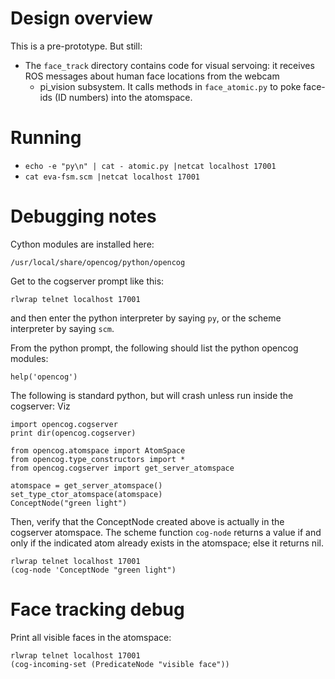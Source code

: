 
Design overview
===============
This is a pre-prototype.  But still:

* The `face_track` directory contains code for visual servoing: it
  receives ROS messages about human face locations from the webcam
  + pi_vision subsystem.  It calls methods in `face_atomic.py` to
  poke face-ids (ID numbers) into the atomspace.


Running
=======

* `echo -e "py\n" | cat - atomic.py |netcat localhost 17001`
* `cat eva-fsm.scm |netcat localhost 17001`



Debugging notes
===============

Cython modules are installed here:
```
/usr/local/share/opencog/python/opencog
```

Get to the cogserver prompt like this:
```
rlwrap telnet localhost 17001
```
and then enter the python interpreter by saying `py`, or the scheme
interpreter by saying `scm`.

From the python prompt, the following should list the python
opencog modules:
```
help('opencog')
```

The following is standard python, but will crash unless run inside
the cogserver: Viz
```
import opencog.cogserver
print dir(opencog.cogserver)

from opencog.atomspace import AtomSpace
from opencog.type_constructors import *
from opencog.cogserver import get_server_atomspace

atomspace = get_server_atomspace()
set_type_ctor_atomspace(atomspace)
ConceptNode("green light")
```
Then, verify that the ConceptNode created above is actually in the
cogserver atomspace. The scheme function `cog-node` returns a value
if and only if the indicated atom already exists in the atomspace;
else it returns nil.

```
rlwrap telnet localhost 17001
(cog-node 'ConceptNode "green light")
```

Face tracking debug
===================
Print all visible faces in the atomspace:

```
rlwrap telnet localhost 17001
(cog-incoming-set (PredicateNode "visible face"))
```
